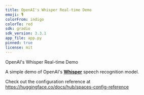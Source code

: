 ```yaml
---
title: OpenAI's Whisper Real-time Demo
emoji: 🎙️
colorFrom: indigo
colorTo: red
sdk: gradio
sdk_version: 3.3.1
app_file: app.py
pinned: true
license: mit
---
```


OpenAI's Whisper Real-time Demo

A simple demo of OpenAI's [**Whisper**](https://github.com/openai/whisper) speech recognition model.

Check out the configuration reference at https://huggingface.co/docs/hub/spaces-config-reference
